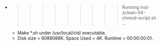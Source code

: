 * >>>>>>>>> Running inst-zclean-04-chmod-script.sh ...
  * Make *.sh under /usr/local/cld/ executable.
  * Disk size = 6088088K. Space Used = 4K. Runtime = 00:00:00:01.
